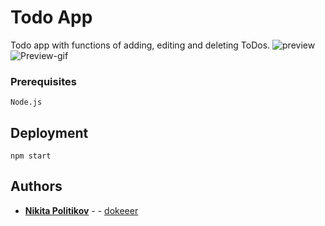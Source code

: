 # Todo App
Todo app with functions of adding, editing and deleting ToDos.
![preview](https://user-images.githubusercontent.com/88163502/184252533-5ae38148-2807-424d-bbfc-603e00ca59c8.jpg)
![Preview-gif](https://user-images.githubusercontent.com/88163502/184415178-1de2690b-e270-4b6f-ba94-d30606f9210c.gif)

### Prerequisites


```
Node.js
```

## Deployment


```
npm start
```



## Authors

* **[Nikita Politikov](https://vk.com/nikitapolitikov)** -  - [dokeeer](https://github.com/dokeeer)

